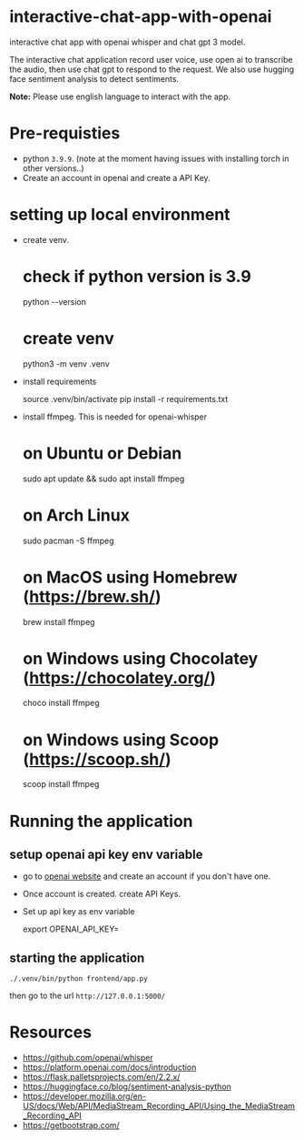 # interactive-chat-app-with-openai
interactive chat app with openai whisper and chat gpt 3 model.

The interactive chat application record user voice, use open ai to transcribe the audio, then use chat gpt to respond to the request.
We also use hugging face sentiment analysis to detect sentiments.

**Note:** Please use english language to interact with the app.

# Pre-requisties

* python `3.9.9`. (note at the moment having issues with installing torch in other versions..)
* Create an account in openai and create a API Key.

# setting up local environment

* create venv.
    
    # check if python version is 3.9
    python --version 
    # create venv
    python3 -m venv .venv

* install requirements

    source .venv/bin/activate
    pip install -r requirements.txt

* install ffmpeg. This is needed for openai-whisper

    # on Ubuntu or Debian
    sudo apt update && sudo apt install ffmpeg

    # on Arch Linux
    sudo pacman -S ffmpeg

    # on MacOS using Homebrew (https://brew.sh/)
    brew install ffmpeg

    # on Windows using Chocolatey (https://chocolatey.org/)
    choco install ffmpeg

    # on Windows using Scoop (https://scoop.sh/)
    scoop install ffmpeg


# Running the application

## setup openai api key env variable

* go to [openai website](https://platform.openai.com/overview) and create an account if you don't have one.  
* Once account is created. create API Keys. 
* Set up api key as env variable 

    export OPENAI_API_KEY=<Your API Key>

## starting the application

    ./.venv/bin/python frontend/app.py

then go to the url `http://127.0.0.1:5000/`

# Resources

* https://github.com/openai/whisper
* https://platform.openai.com/docs/introduction
* https://flask.palletsprojects.com/en/2.2.x/
* https://huggingface.co/blog/sentiment-analysis-python
* https://developer.mozilla.org/en-US/docs/Web/API/MediaStream_Recording_API/Using_the_MediaStream_Recording_API
* https://getbootstrap.com/

